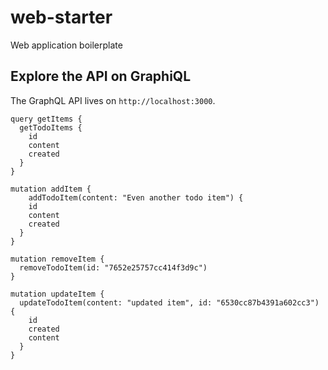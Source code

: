 # web-starter
Web application boilerplate

## Explore the API on GraphiQL

The GraphQL API lives on `http://localhost:3000`.

```
query getItems {
  getTodoItems {
    id
    content
    created
  }
}

mutation addItem {
	addTodoItem(content: "Even another todo item") {
    id
    content
    created
  }
}

mutation removeItem {
  removeTodoItem(id: "7652e25757cc414f3d9c")
}

mutation updateItem {
  updateTodoItem(content: "updated item", id: "6530cc87b4391a602cc3") {
    id
    created
    content
  }
}
```
